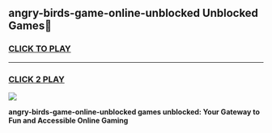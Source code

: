 
## angry-birds-game-online-unblocked Unblocked Games👋
<h3>
<a href="https://news.freeplayer.one?title=angry-birds-game-online-unblocked&ref=16F">CLICK TO PLAY</a></h3>
<hr>

<h3>
<a href="https://news.freeplayer.one?title=angry-birds-game-online-unblocked&ref=16F">CLICK 2 PLAY</a>
  
</h3>

<a href="https://news.freeplayer.one?title=angry-birds-game-online-unblocked&ref=16F/"><img src="https://clearcache.store/games.png"></a>


**angry-birds-game-online-unblocked games unblocked: Your Gateway to Fun and Accessible Online Gaming**
